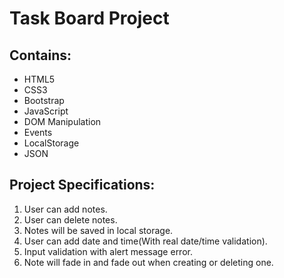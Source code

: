 # Task Board Project

## Contains:
- HTML5
- CSS3
- Bootstrap
- JavaScript
- DOM Manipulation
- Events
- LocalStorage
- JSON

## Project Specifications:
1. User can add notes.
2. User can delete notes.
3. Notes will be saved in local storage.
4. User can add date and time(With real date/time validation).
5. Input validation with alert message error.
6. Note will fade in and fade out when creating or deleting one.
